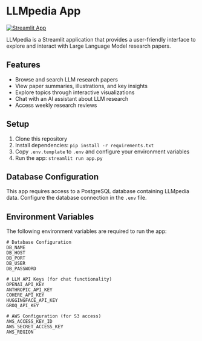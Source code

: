 # LLMpedia App

[![Streamlit App](https://static.streamlit.io/badges/streamlit_badge_black_white.svg)](https://llmpedia.streamlit.app)

LLMpedia is a Streamlit application that provides a user-friendly interface to explore and interact with Large Language Model research papers.

## Features

- Browse and search LLM research papers
- View paper summaries, illustrations, and key insights
- Explore topics through interactive visualizations
- Chat with an AI assistant about LLM research
- Access weekly research reviews

## Setup

1. Clone this repository
2. Install dependencies: `pip install -r requirements.txt`
3. Copy `.env.template` to `.env` and configure your environment variables
4. Run the app: `streamlit run app.py`

## Database Configuration

This app requires access to a PostgreSQL database containing LLMpedia data. Configure the database connection in the `.env` file.

## Environment Variables

The following environment variables are required to run the app:

```
# Database Configuration
DB_NAME
DB_HOST
DB_PORT
DB_USER
DB_PASSWORD

# LLM API Keys (for chat functionality)
OPENAI_API_KEY
ANTHROPIC_API_KEY
COHERE_API_KEY
HUGGINGFACE_API_KEY
GROQ_API_KEY

# AWS Configuration (for S3 access)
AWS_ACCESS_KEY_ID
AWS_SECRET_ACCESS_KEY
AWS_REGION
```